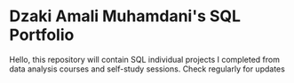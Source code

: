 # Dzaki Amali Muhamdani's SQL Portfolio

Hello, this repository will contain SQL individual projects I completed from data analysis courses and self-study sessions. Check regularly for updates
